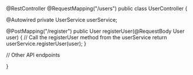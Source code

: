 @RestController
@RequestMapping("/users")
public class UserController {

   @Autowired
   private UserService userService;

   @PostMapping("/register")
   public User registerUser(@RequestBody User user) {
      // Call the registerUser method from the userService
      return userService.registerUser(user);
   }

   // Other API endpoints
   
}
